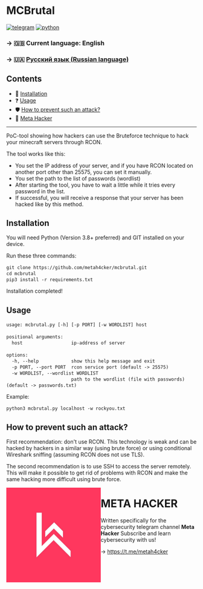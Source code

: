 # MCBrutal

[![telegram](https://img.shields.io/badge/Telegram-26A5E4.svg?style=for-the-badge&amp;logo=Telegram&amp;logoColor=white)](https://t.me/metah4cker)
[![python](https://img.shields.io/badge/Python-3776AB.svg?style=for-the-badge&amp;logo=Python&amp;logoColor=white)](#)

### -> 🇬🇧 Current language: English

### -> 🇺🇦 [Русский язык (Russian language)](README.md)

## Contents

- 📓 [Installation](#installation)
- ❓ [Usage](#usage)
- 🛡 [How to prevent such an attack?](#how-to-prevent-such-an-attack)
- 💎 [Meta Hacker](#meta-hacker)

--------------------------------------------------------------------------

PoC-tool showing how hackers can use the Bruteforce technique to hack your
minecraft servers through RCON.

The tool works like this:
- You set the IP address of your server, and if you have RCON located on another
port other than 25575, you can set it manually.
- You set the path to the list of passwords (wordlist)
- After starting the tool, you have to wait a little while it tries every password
in the list.
- If successful, you will receive a response that your server has been hacked like
by this method.

## Installation

You will need Python (Version 3.8+ preferred) and GIT installed on your device.

Run these three commands:

```shell
git clone https://github.com/metah4cker/mcbrutal.git
cd mcbrutal
pip3 install -r requirements.txt
```

Installation completed!

## Usage

```shell
usage: mcbrutal.py [-h] [-p PORT] [-w WORDLIST] host

positional arguments:
  host                  ip-address of server

options:
  -h, --help            show this help message and exit
  -p PORT, --port PORT  rcon service port (default -> 25575)
  -w WORDLIST, --wordlist WORDLIST
                        path to the wordlist (file with passwords) (default -> passwords.txt)
```

Example:

```shell
python3 mcbrutal.py localhost -w rockyou.txt
```

## How to prevent such an attack?

First recommendation: don't use RCON. This technology is weak and can be hacked by
hackers in a similar way (using brute force) or using conditional Wireshark sniffing
(assuming RCON does not use TLS).

The second recommendation is to use SSH to access the server remotely. This will make
it possible to get rid of problems with RCON and make the same hacking more difficult
using brute force.

<img align="left" width="250" src="https://github.com/metah4cker/metah4cker/raw/main/logo.jpg" />
<h1><strong>META HACKER</strong></h1>

Written specifically for the cybersecurity telegram channel **Meta Hacker**
Subscribe and learn cybersecurity with us!

-> https://t.me/metah4cker
